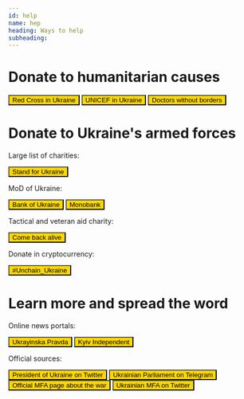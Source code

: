 ```yaml
---
id: help
name: hep
heading: Ways to help
subheading: 
---
```

# Donate to humanitarian causes
[<button class='btn btn-lg' style='background-color: #ffd700'>Red Cross in Ukraine</button>](https://www.icrc.org/en/donate/ukraine)
[<button class='btn btn-lg' style='background-color: #ffd700'>UNICEF in Ukraine</button>](https://www.unicef.org.uk/donate/donate-now-to-protect-children-in-ukraine)
[<button class='btn btn-lg' style='background-color: #ffd700'>Doctors without borders</button>](https://donate.doctorswithoutborders.org/onetime.cfm)

# Donate to Ukraine's armed forces 
Large list of charities:

[<button class='btn btn-lg' style='background-color: #ffd700'>Stand for Ukraine</button>](https://standforukraine.com/)

MoD of Ukraine:

[<button class='btn btn-lg' style='background-color: #ffd700'>Bank of Ukraine</button>](https://bank.gov.ua/en/news/all/natsionalniy-bank-vidkriv-spetsrahunok-dlya-zboru-koshtiv-na-potrebi-armiyi)
[<button class='btn btn-lg' style='background-color: #ffd700'>Monobank</button>](https://uahelp.monobank.ua)

Tactical and veteran aid charity:

[<button class='btn btn-lg' style='background-color: #ffd700'>Come back alive</button>](https://www.comebackalive.in.ua/)

Donate in cryptocurrency:

[<button class='btn btn-lg' style='background-color: #ffd700'>#Unchain_Ukraine</button>](https://unchain.fund)

# Learn more and spread the word
Online news portals:

[<button class='btn btn-lg' style='background-color: #ffd700'>Ukrayinska Pravda</button>](https://www.pravda.com.ua/eng/)
[<button class='btn btn-lg' style='background-color: #ffd700'>Kyiv Independent</button>](https://kyivindependent.com/)

Official sources:

[<button class='btn btn-lg' style='background-color: #ffd700'>President of Ukraine on Twitter</button>](https://twitter.com/ZelenskyyUa)
[<button class='btn btn-lg' style='background-color: #ffd700'>Ukrainian Parliament on Telegram </button>](https://t.me/verkhovnaradaofukraine)
[<button class='btn btn-lg' style='background-color: #ffd700'>Official MFA page about the war </button>](https://war.ukraine.ua/)
[<button class='btn btn-lg' style='background-color: #ffd700'>Ukrainian MFA on Twitter </button>](https://twitter.com/MFA_Ukraine)

